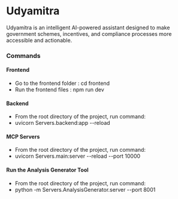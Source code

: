 # Udyamitra
Udyamitra is an intelligent AI-powered assistant designed to make government schemes, incentives, and compliance processes more accessible and actionable.

### Commands

#### Frontend
- Go to the frontend folder : cd frontend
- Run the frontend files : npm run dev

#### Backend
- From the root directory of the project, run command:
- uvicorn Servers.backend:app --reload

#### MCP Servers
- From the root directory of the project, run command:
- uvicorn Servers.main:server --reload --port 10000

#### Run the Analysis Generator Tool
- From the root directory of the project, run command:
- python -m Servers.AnalysisGenerator.server --port 8001